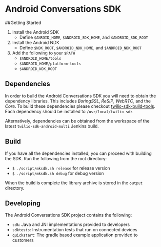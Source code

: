 Android Conversations SDK
=============================

##Getting Started

1.  Install the Android SDK
    * Define `$ANROID_HOME`, `$ANDROID_SDK_HOME`, and `$ANDROID_SDK_ROOT`
1.  Install the Android NDK
    * Define `$NDK_ROOT`, `$ANDROID_NDK_HOME`, and `$ANDROID_NDK_ROOT`
1.  Add the following to your `$PATH`
    * `$ANDROID_HOME/tools`
    * `$ANDROID_HOME/platform-tools`
    * `$ANDROID_NDK_ROOT`

## Dependencies

In order to build the Android Conversations SDK you will need to obtain the dependency libraries. This includes *BoringSSL*, *ReSIP*, *WebRTC*, and the *Core*. To build these dependencies please checkout [twilio-sdk-build-tools](https://code.hq.twilio.com/client/twilio-sdk-build-tools). Each dependency should be installed to `/usr/local/twilio-sdk`

Alternatively, dependencies can be obtained from the workspace of the latest `twilio-sdk-android-multi` Jenkins build.

## Build

If you have all the dependencies installed, you can proceed with building the SDK. Run the following from the root directory:

* `$ ./script/mksdk.sh release` for release version
* `$ ./script/mksdk.sh debug` for debug version

When the build is complete the library archive is stored in the `output` directory.


## Developing

The Android Conversations SDK project contains the following:

* `sdk`: Java and JNI implementations provided to developers
* `sdktests`: Instrumentation tests that run on connected devices
* `quickstart`: The gradle based example application provided to customers

